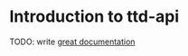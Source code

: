 # Introduction to ttd-api

TODO: write [great documentation](http://jacobian.org/writing/what-to-write/)
